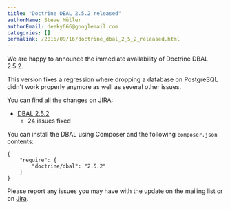 ```yaml
---
title: "Doctrine DBAL 2.5.2 released"
authorName: Steve Müller
authorEmail: deeky666@googlemail.com
categories: []
permalink: /2015/09/16/doctrine_dbal_2_5_2_released.html
---
```

We are happy to announce the immediate availability of Doctrine DBAL
2.5.2.

This version fixes a regression where dropping a database on PostgreSQL
didn't work properly anymore as well as several other issues.

You can find all the changes on JIRA:

-   [DBAL
    2.5.2](https://www.doctrine-project.org/jira/browse/DBAL/fixforversion/10731)
    - 24 issues fixed

You can install the DBAL using Composer and the following
`composer.json` contents:

~~~~ {.sourceCode .json}
{
    "require": {
        "doctrine/dbal": "2.5.2"
    }
}
~~~~

Please report any issues you may have with the update on the mailing
list or on [Jira](https://www.doctrine-project.org/jira).
